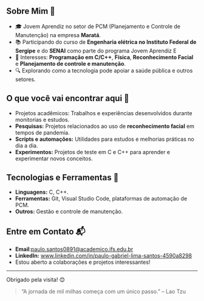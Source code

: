 ## Sobre Mim 🚀
- 🎓 Jovem Aprendiz no setor de PCM (Planejamento e Controle de Manutenção) na empresa **Maratá**.
- 📚 Participando do curso de **Engenharia elétrica no Instituto Federal de Sergipe** e do **SENAI** como parte do programa Jovem Aprendiz E 
- 🧠 Interesses: **Programação em C/C++**, **Física**, **Reconhecimento Facial** e **Planejamento de controle e manutenção**.
- 🔍 Explorando como a tecnologia pode apoiar a saúde pública e outros setores.

## O que você vai encontrar aqui 📂
- Projetos acadêmicos: Trabalhos e experiências desenvolvidos durante monitorias e estudos.
- **Pesquisas:** Projetos relacionados ao uso de **reconhecimento facial** em tempos de pandemia.
- **Scripts e automações:** Utilidades para estudos e melhorias práticas no dia a dia.
- **Experimentos:** Projetos de teste em C e C++ para aprender e experimentar novos conceitos.

## Tecnologias e Ferramentas 🔧
- **Linguagens:** C, C++.
- **Ferramentas:** Git, Visual Studio Code, plataformas de automação de PCM.
- **Outros:** Gestão e controle de manutenção.

## Entre em Contato 📬
- **Email**:paulo.santos0891@academico.ifs.edu.br
- **LinkedIn:** www.linkedin.com/in/paulo-gabriel-lima-santos-4590a8298
- Estou aberto a colaborações e projetos interessantes!

---

Obrigado pela visita! 😊



> “A jornada de mil milhas começa com um único passo.” – Lao Tzu


<!---
Eng-Paulo-Gabriel/Eng-Paulo-Gabriel is a ✨ special ✨ repository because its `README.md` (this file) appears on your GitHub profile.
You can click the Preview link to take a look at your changes.
--->
